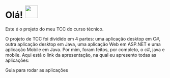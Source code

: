 # Olá! <img src="https://static.skaip.org/img/emoticons/180x180/f6fcff/hi.gif" width="40px">
Este é o projeto do meu TCC do curso técnico.

O projeto de TCC foi dividido em 4 partes: uma aplicação desktop em C#, outra aplicação desktop em Java, uma aplicação Web em ASP.NET e uma aplicação Mobile em Java. Por mim, foram feitos, por completo, o c#, java e mobile. Aqui está o link da apresentação, na qual eu apresento todas as aplicações: 

Guia para rodar as aplicações

